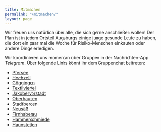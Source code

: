 ```yaml
---
title: Mitmachen
permalink: "/mitmachen/"
layout: page
---
```


Wir freuen uns natürlich über alle, die sich gerne anschließen wollen! Der Plan ist in jedem Ortsteil Augsburgs einige junge gesunde Leute zu haben, die dort ein paar mal die Woche für Risiko-Menschen einkaufen oder andere Dinge erledigen.

Wir koordinieren uns momentan über Gruppen in der  Nachrichten-App *Telegram*. Über folgende Links könnt ihr dem Gruppenchat beitreten:

- [Pfersee](https://t.me/joinchat/LXjLxVCqOcfxCVw2isMT-Q)
- [Hochzoll](https://t.me/joinchat/LXjLxUuuuzeoViwpto12Rw)
- [Göggingen](https://t.me/joinchat/LXjLxVePZox4hUVrx5DuLQ)
- [Textilviertel](https://t.me/joinchat/LXjLxUn2M5Dw1P0m_I8BFg)
- [Jakobervorstadt](https://t.me/joinchat/LXjLxUsMxbaTo8gc0WXP0w)
- [Oberhausen](https://t.me/joinchat/LXjLxVbEG5hAEVf0F2MTiA)
- [Stadtbergen](https://t.me/joinchat/LXjLxVUWlpek9PfNaMDGng)
- [Neusäß](https://t.me/joinchat/LXjLxVb9n960UagDMrtLdA)
- [Firnhaberau](https://t.me/joinchat/LXjLxUV_3gGsqNnnsM-LTw)
- [Hammerschmiede](https://t.me/joinchat/LXjLxVkTZDyx9x00nTRgkg)
- [Haunstetten](https://t.me/joinchat/LXjLxVHuVg6SVb5SJwTQeg)
